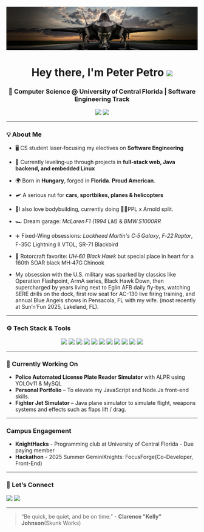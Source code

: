 <div align="center">

![banner](https://raw.githubusercontent.com/ptrpetro/ptrpetro/main/resources/banner.svg)

</div>

<h1 align="center">Hey there, I'm Peter Petro <img src="https://media.giphy.com/media/hvRJCLFzcasrR4ia7z/giphy.gif" width="32"/></h1>
<h3 align="center">🚀 Computer Science @ University of Central Florida | Software Engineering Track</h3>

<p align="center">
  <img src="https://img.shields.io/badge/Born-Hungary-008C45?style=for-the-badge&labelColor=white&logoColor=white&logo=hungary" />
  <img src="https://img.shields.io/badge/Citizenship-USA-3C3B6E?style=for-the-badge&labelColor=red&logo=united-states&logoColor=white" />
</p>

---

### 💡 About Me
- 🖥 CS student laser‑focusing my electives on **Software Engineering**
- 🔭 Currently leveling‑up through projects in **full‑stack web, Java backend, and embedded Linux**
- 🌍 Born in **Hungary**, forged in **Florida**.    **Proud American**.
- 🛩 A serious nut for **cars, sportbikes, planes & helicopters**
- 💪I also love bodybuilding, currently doing 🏋️‍♂️PPL x Arnold split.
- 🏎 Dream garage: *McLaren F1 (1994 LM)* & *BMW S1000RR*
- ✈️ Fixed-Wing obsessions: *Lockheed Martin's C‑5 Galaxy*,
*F‑22 Raptor*, F-35C Lightning II VTOL, SR-71 Blackbird
- 🚁 Rotorcraft favorite: *UH‑60 Black Hawk* but special place in heart for a 160th SOAR black MH‑47G Chinook

- ️My obsession with the U.S. military was sparked by classics like Operation Flashpoint, ArmA series, Black Hawk Down, then supercharged by years living next to Eglin AFB
 daily fly-bys, watching SERE drills on the dock, first row seat for AC-130 live firing training, and annual Blue Angels shows in Pensacola, FL with my wife. (most recently at Sun’n’Fun 2025, Lakeland, FL).
---

### ⚙️ Tech Stack & Tools
<p align="center">
  <img src="https://img.shields.io/badge/Python-3776AB?style=for-the-badge&logo=python&logoColor=white"/>
  <img src="https://img.shields.io/badge/Java-ED8B00?style=for-the-badge&logo=openjdk&logoColor=white"/>
  <img src="https://img.shields.io/badge/C/C++-00599C?style=for-the-badge&logo=c&logoColor=white"/>
  <img src="https://img.shields.io/badge/JavaScript-F7DF1E?style=for-the-badge&logo=javascript&logoColor=black"/>
 
  <img src="https://img.shields.io/badge/React-61DAFB?style=for-the-badge&logo=react&logoColor=black"/>
  <img src="https://img.shields.io/badge/TailwindCSS-38B2AC?style=for-the-badge&logo=tailwind-css&logoColor=white"/>
  <img src="https://img.shields.io/badge/Node.js-339933?style=for-the-badge&logo=node.js&logoColor=white"/>
  <img src="https://img.shields.io/badge/MySQL-4479A1?style=for-the-badge&logo=mysql&logoColor=white"/>
  <img src="https://img.shields.io/badge/Linux-FCC624?style=for-the-badge&logo=linux&logoColor=black"/>
  <img src="https://img.shields.io/badge/Git-%23F05032?style=for-the-badge&logo=git&logoColor=white"/>
  <img src="https://img.shields.io/badge/GitHub-181717?style=for-the-badge&logo=github&logoColor=white"/>
</p>

---

### 🎯 Currently Working On
- **Police Automated License Plate Reader Simulator** with ALPR using YOLOv11 & MySQL
- **Personal Portfolio** – To elevate my JavaScript and Node.Js front-end skills. 
- **Fighter Jet Simulator** – Java plane simulator to simulate flight, weapons systems and effects such as flaps lift / drag.

---
### Campus Engagement 
- **KnightHacks** - Programming club at University of Central Florida - Due paying member
- **Hackathon** - 2025 Summer GeminiKnights: FocusForge(Co-Developer, Front-End)

---

### 🤝 Let’s Connect
<a href="https://www.linkedin.com/in/ptrpetro/"><img src="https://img.shields.io/badge/LinkedIn-0A66C2?style=for-the-badge&logo=linkedin&logoColor=white"/></a>
<a href="mailto:pe310601@ucf.edu"><img src="https://img.shields.io/badge/Email-D14836?style=for-the-badge&logo=gmail&logoColor=white"/></a>

---

> “Be quick, be quiet, and be on time.” - **Clarence "Kelly" Johnson**(Skunk Works)
